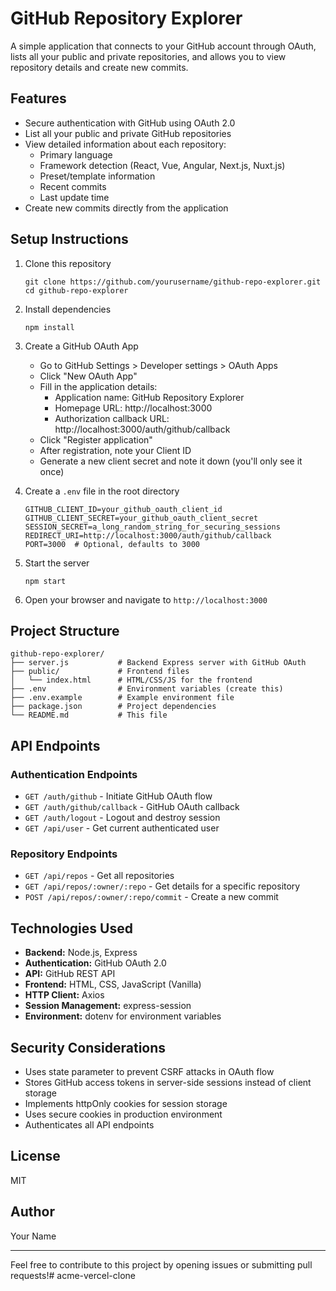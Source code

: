 # GitHub Repository Explorer

A simple application that connects to your GitHub account through OAuth, lists all your public and private repositories, and allows you to view repository details and create new commits.

## Features

- Secure authentication with GitHub using OAuth 2.0
- List all your public and private GitHub repositories
- View detailed information about each repository:
  - Primary language
  - Framework detection (React, Vue, Angular, Next.js, Nuxt.js)
  - Preset/template information
  - Recent commits
  - Last update time
- Create new commits directly from the application

## Setup Instructions

1. Clone this repository
   ```
   git clone https://github.com/yourusername/github-repo-explorer.git
   cd github-repo-explorer
   ```

2. Install dependencies
   ```
   npm install
   ```

3. Create a GitHub OAuth App
   - Go to GitHub Settings > Developer settings > OAuth Apps
   - Click "New OAuth App"
   - Fill in the application details:
     - Application name: GitHub Repository Explorer
     - Homepage URL: http://localhost:3000
     - Authorization callback URL: http://localhost:3000/auth/github/callback
   - Click "Register application"
   - After registration, note your Client ID
   - Generate a new client secret and note it down (you'll only see it once)

4. Create a `.env` file in the root directory
   ```
   GITHUB_CLIENT_ID=your_github_oauth_client_id
   GITHUB_CLIENT_SECRET=your_github_oauth_client_secret
   SESSION_SECRET=a_long_random_string_for_securing_sessions
   REDIRECT_URI=http://localhost:3000/auth/github/callback
   PORT=3000  # Optional, defaults to 3000
   ```

5. Start the server
   ```
   npm start
   ```

6. Open your browser and navigate to `http://localhost:3000`

## Project Structure

```
github-repo-explorer/
├── server.js           # Backend Express server with GitHub OAuth
├── public/             # Frontend files
│   └── index.html      # HTML/CSS/JS for the frontend
├── .env                # Environment variables (create this)
├── .env.example        # Example environment file
├── package.json        # Project dependencies
└── README.md           # This file
```

## API Endpoints

### Authentication Endpoints
- `GET /auth/github` - Initiate GitHub OAuth flow
- `GET /auth/github/callback` - GitHub OAuth callback
- `GET /auth/logout` - Logout and destroy session
- `GET /api/user` - Get current authenticated user

### Repository Endpoints
- `GET /api/repos` - Get all repositories
- `GET /api/repos/:owner/:repo` - Get details for a specific repository
- `POST /api/repos/:owner/:repo/commit` - Create a new commit

## Technologies Used

- **Backend:** Node.js, Express
- **Authentication:** GitHub OAuth 2.0
- **API:** GitHub REST API
- **Frontend:** HTML, CSS, JavaScript (Vanilla)
- **HTTP Client:** Axios
- **Session Management:** express-session
- **Environment:** dotenv for environment variables

## Security Considerations

- Uses state parameter to prevent CSRF attacks in OAuth flow
- Stores GitHub access tokens in server-side sessions instead of client storage
- Implements httpOnly cookies for session storage
- Uses secure cookies in production environment
- Authenticates all API endpoints

## License

MIT

## Author

Your Name

---

Feel free to contribute to this project by opening issues or submitting pull requests!# acme-vercel-clone
